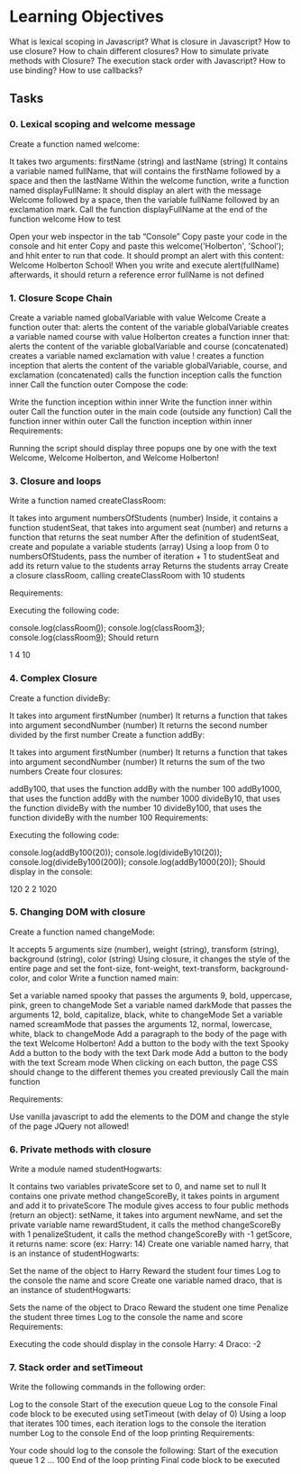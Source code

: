 # Learning Objectives

What is lexical scoping in Javascript?
What is closure in Javascript?
How to use closure?
How to chain different closures?
How to simulate private methods with Closure?
The execution stack order with Javascript?
How to use binding?
How to use callbacks?

## Tasks

### 0. Lexical scoping and welcome message

Create a function named welcome:

It takes two arguments: firstName (string) and lastName (string)
It contains a variable named fullName, that will contains the firstName followed by a space and then the lastName
Within the welcome function, write a function named displayFullName:
It should display an alert with the message Welcome followed by a space, then the variable fullName followed by an exclamation mark.
Call the function displayFullName at the end of the function welcome
How to test

Open your web inspector in the tab “Console”
Copy paste your code in the console and hit enter
Copy and paste this welcome('Holberton', 'School'); and hhit enter to run that code. It should prompt an alert with this content: Welcome Holberton School!
When you write and execute alert(fullName) afterwards, it should return a reference error fullName is not defined

### 1. Closure Scope Chain

Create a variable named globalVariable with value Welcome
Create a function outer that:
alerts the content of the variable globalVariable
creates a variable named course with value Holberton
creates a function inner that:
alerts the content of the variable globalVariable and course (concatenated)
creates a variable named exclamation with value !
creates a function inception that alerts the content of the variable globalVariable, course, and exclamation (concatenated)
calls the function inception
calls the function inner
Call the function outer
Compose the code:

Write the function inception within inner
Write the function inner within outer
Call the function outer in the main code (outside any function)
Call the function inner within outer
Call the function inception within inner
Requirements:

Running the script should display three popups one by one with the text Welcome, Welcome Holberton, and Welcome Holberton!

### 3. Closure and loops

Write a function named createClassRoom:

It takes into argument numbersOfStudents (number)
Inside, it contains a function studentSeat, that takes into argument seat (number) and returns a function that returns the seat number
After the definition of studentSeat, create and populate a variable students (array)
Using a loop from 0 to numbersOfStudents, pass the number of iteration + 1 to studentSeat and add its return value to the students array
Returns the students array
Create a closure classRoom, calling createClassRoom with 10 students

Requirements:

Executing the following code:

console.log(classRoom[0]());
console.log(classRoom[3]());
console.log(classRoom[9]());
Should return

1
4
10

### 4. Complex Closure

Create a function divideBy:

It takes into argument firstNumber (number)
It returns a function that takes into argument secondNumber (number)
It returns the second number divided by the first number
Create a function addBy:

It takes into argument firstNumber (number)
It returns a function that takes into argument secondNumber (number)
It returns the sum of the two numbers
Create four closures:

addBy100, that uses the function addBy with the number 100
addBy1000, that uses the function addBy with the number 1000
divideBy10, that uses the function divideBy with the number 10
divideBy100, that uses the function divideBy with the number 100
Requirements:

Executing the following code:

console.log(addBy100(20));
console.log(divideBy10(20));
console.log(divideBy100(200));
console.log(addBy1000(20));
Should display in the console:

120
2
2
1020

### 5. Changing DOM with closure

Create a function named changeMode:

It accepts 5 arguments size (number), weight (string), transform (string), background (string), color (string)
Using closure, it changes the style of the entire page and set the font-size, font-weight, text-transform, background-color, and color
Write a function named main:

Set a variable named spooky that passes the arguments 9, bold, uppercase, pink, green to changeMode
Set a variable named darkMode that passes the arguments 12, bold, capitalize, black, white to changeMode
Set a variable named screamMode that passes the arguments 12, normal, lowercase, white, black to changeMode
Add a paragraph to the body of the page with the text Welcome Holberton!
Add a button to the body with the text Spooky
Add a button to the body with the text Dark mode
Add a button to the body with the text Scream mode
When clicking on each button, the page CSS should change to the different themes you created previously
Call the main function

Requirements:

Use vanilla javascript to add the elements to the DOM and change the style of the page
JQuery not allowed!

### 6. Private methods with closure

Write a module named studentHogwarts:

It contains two variables privateScore set to 0, and name set to null
It contains one private method changeScoreBy, it takes points in argument and add it to privateScore
The module gives access to four public methods (return an object):
setName, it takes into argument newName, and set the private variable name
rewardStudent, it calls the method changeScoreBy with 1
penalizeStudent, it calls the method changeScoreBy with -1
getScore, it returns name: score (ex: Harry: 14)
Create one variable named harry, that is an instance of studentHogwarts:

Set the name of the object to Harry
Reward the student four times
Log to the console the name and score
Create one variable named draco, that is an instance of studentHogwarts:

Sets the name of the object to Draco
Reward the student one time
Penalize the student three times
Log to the console the name and score
Requirements:

Executing the code should display in the console
Harry: 4
Draco: -2

### 7. Stack order and setTimeout

Write the following commands in the following order:

Log to the console Start of the execution queue
Log to the console Final code block to be executed using setTimeout (with delay of 0)
Using a loop that iterates 100 times, each iteration logs to the console the iteration number
Log to the console End of the loop printing
Requirements:

Your code should log to the console the following:
Start of the execution queue
1
2
...
100
End of the loop printing
Final code block to be executed
